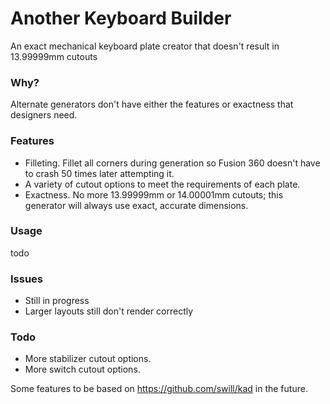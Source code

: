 # Another Keyboard Builder
An exact mechanical keyboard plate creator that doesn't result in 13.99999mm cutouts

### Why?
Alternate generators don't have either the features or exactness that designers need.

### Features
- Filleting. Fillet all corners during generation so Fusion 360 doesn't have to crash 50 times later attempting it.
- A variety of cutout options to meet the requirements of each plate.
- Exactness. No more 13.99999mm or 14.00001mm cutouts; this generator will always use exact, accurate dimensions.

### Usage
todo

### Issues
- Still in progress
- Larger layouts still don't render correctly

### Todo
- More stabilizer cutout options.
- More switch cutout options.

Some features to be based on https://github.com/swill/kad in the future.

